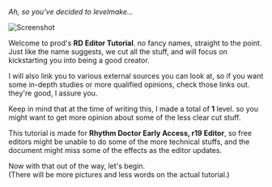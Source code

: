 *Ah, so you've decided to levelmake...*

![Screenshot](/rdtutorial/public/images/basics/rdtutorial0.png)  

Welcome to prod's **RD Editor Tutorial**. no fancy names, straight to the point.  
Just like the name suggests, we cut all the stuff, and will focus on kickstarting you into being a good creator.  

I will also link you to various external sources you can look at, so if you want some in-depth studies or more qualified opinions, check those links out. they're good, I assure you.

Keep in mind that at the time of writing this, I made a total of **1** level. so you might want to get more opinion about some of the less clear cut stuff.

This tutorial is made for **Rhythm Doctor Early Access, r19 Editor**, so free editors might be unable to do some of the more technical stuffs, and the document might miss some of the effects as the editor updates.

Now with that out of the way, let's begin.  
(There will be more pictures and less words on the actual tutorial.)
